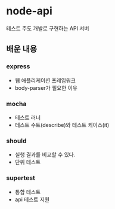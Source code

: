 # node-api
테스트 주도 개발로 구현하는 API 서버

## 배운 내용
### express
- 웹 애플리케이션 프레임워크
- body-parser가 필요한 이유

### mocha
- 테스트 러너
- 테스트 수트(describe)와 테스트 케이스(it)
  
### should
- 실행 결과를 비교할 수 있다.
- 단위 테스트

### supertest
- 통합 테스트
- api 테스트 지원
